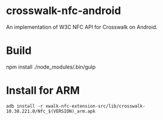 # crosswalk-nfc-android
An implementation of W3C NFC API for Crosswalk on Android.

# Build
npm install
./node_modules/.bin/gulp

# Install for ARM
`adb install -r xwalk-nfc-extension-src/lib/crosswalk-10.38.221.0/Nfc_$(VERSION)_arm.apk`
